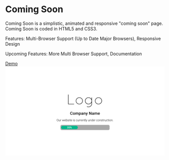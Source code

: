 Coming Soon
===========
Coming Soon is a simplistic, animated and responsive "coming soon" page. 
Coming Soon is coded in HTML5 and CSS3. 

Features:
Multi-Browser Support (Up to Date Major Browsers),
Responsive Design

Upcoming Features:
More Multi Browser Support,
Documentation

[Demo](http://yc.github.io/coming-soon/)
![alt tag](image/scr.png)
